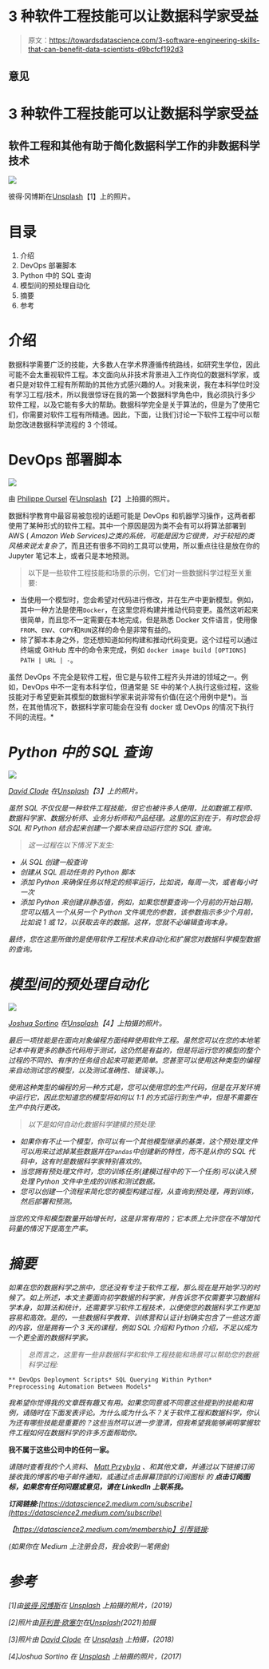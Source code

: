 # 3 种软件工程技能可以让数据科学家受益

> 原文：<https://towardsdatascience.com/3-software-engineering-skills-that-can-benefit-data-scientists-d9bcfcf192d3>

## 意见

# 3 种软件工程技能可以让数据科学家受益

## 软件工程和其他有助于简化数据科学工作的非数据科学技术

![](img/802d1f9079a9a1d7606e8c38da4092bd.png)

彼得·冈博斯在[Unsplash](https://unsplash.com/s/photos/software-engineering?utm_source=unsplash&utm_medium=referral&utm_content=creditCopyText)【1】上的照片。

# 目录

1.  介绍
2.  DevOps 部署脚本
3.  Python 中的 SQL 查询
4.  模型间的预处理自动化
5.  摘要
6.  参考

# 介绍

数据科学需要广泛的技能，大多数人在学术界遵循传统路线，如研究生学位，因此可能不会太重视软件工程。本文面向从非技术背景进入工作岗位的数据科学家，或者只是对软件工程有所帮助的其他方式感兴趣的人。对我来说，我在本科学位时没有学习工程/技术，所以我很惊讶在我的第一个数据科学角色中，我必须执行多少软件工程，以及它能有多大的帮助。数据科学完全是关于算法的，但是为了使用它们，你需要对软件工程有所精通。因此，下面，让我们讨论一下软件工程中可以帮助您改进数据科学流程的 3 个领域。

# DevOps 部署脚本

![](img/b07de4add0841fe6a238e1307cbf9e4b.png)

由 [Philippe Oursel](https://unsplash.com/@ourselp?utm_source=unsplash&utm_medium=referral&utm_content=creditCopyText) 在[Unsplash](https://unsplash.com/s/photos/docker?utm_source=unsplash&utm_medium=referral&utm_content=creditCopyText)【2】上拍摄的照片。

数据科学教育中最容易被忽视的话题可能是 DevOps 和机器学习操作，这两者都使用了某种形式的软件工程。其中一个原因是因为类不会有可以将算法部署到 AWS ( *Amazon Web Services)之类的系统，可能是因为它很贵，对于较短的类风格来说太复杂了*，而且还有很多不同的工具可以使用，所以重点往往是放在你的 Jupyter 笔记本上，或者只是本地预测。

> 以下是一些软件工程技能和场景的示例，它们对一些数据科学过程至关重要:

*   当使用一个模型时，您会希望对代码进行修改，并在生产中更新模型。例如，其中一种方法是使用`Docker`，在这里您将构建并推动代码变更。虽然这听起来很简单，而且您不一定需要在本地完成，但是熟悉 Docker 文件语言，使用像`FROM`、`ENV`、`COPY`和`RUN`这样的命令是非常有益的。
*   除了脚本本身之外，您还想知道如何构建和推动代码变更。这个过程可以通过终端或 GitHub 库中的命令来完成，例如 `docker image build [OPTIONS] PATH | URL | -`。

虽然 DevOps 不完全是软件工程，但它是与软件工程齐头并进的领域之一。例如，DevOps 中不一定有本科学位，但通常是 SE 中的某个人执行这些过程，这些技能对于希望更新其模型的数据科学家来说非常有价值(在这个用例中是*)。当然，在其他情况下，数据科学家可能会在没有 docker 或 DevOps 的情况下执行不同的流程。*

# *Python 中的 SQL 查询*

*![](img/4b61bf40b62a931a795c90ea20ba9988.png)*

*[David Clode](https://unsplash.com/@davidclode?utm_source=unsplash&utm_medium=referral&utm_content=creditCopyText) 在[Unsplash](https://unsplash.com/s/photos/python?utm_source=unsplash&utm_medium=referral&utm_content=creditCopyText)【3】上的照片。*

*虽然 SQL 不仅仅是一种软件工程技能，但它也被许多人使用，比如数据工程师、数据科学家、数据分析师、业务分析师和产品经理。这里的区别在于，有时您会将 SQL 和 Python 结合起来创建一个脚本来自动运行您的 SQL 查询。*

> *这一过程在以下情况下发生:*

*   *从 SQL 创建一般查询*
*   *创建从 SQL 启动任务的 Python 脚本*
*   *添加 Python 来确保任务以特定的频率运行，比如说，每周一次，或者每小时一次*
*   *添加 Python 来创建非静态值，例如，如果您想要查询一个月前的开始日期，您可以插入一个从另一个 Python 文件填充的参数，该参数指示多少个月前，比如说 1 或 12，以获取去年的数据。这样，您就不必编辑查询本身。*

*最终，您在这里所做的是使用软件工程技术来自动化和扩展您对数据科学模型数据的查询。*

# *模型间的预处理自动化*

*![](img/4b3aa8e47ef4aec4e3b84e68202b6b7f.png)*

*[Joshua Sortino](https://unsplash.com/@sortino?utm_source=unsplash&utm_medium=referral&utm_content=creditCopyText) 在[Unsplash](https://unsplash.com/s/photos/data?utm_source=unsplash&utm_medium=referral&utm_content=creditCopyText)【4】上拍摄的照片。*

*最后一项技能是在面向对象编程方面纯粹使用软件工程。虽然您可以在您的本地笔记本中有更多的静态代码用于测试，这仍然是有益的，但是将运行您的模型的整个过程的不同的、有序的任务组合起来可能更简单。您甚至可以使用这种类型的编程来自动测试您的模型，以及测试准确性、错误等。)。*

*使用这种类型的编程的另一种方式是，您可以使用您的生产代码，但是在开发环境中运行它，因此您知道您的模型将如何以 1:1 的方式运行到生产中，但是不需要在生产中执行更改。*

> *以下是如何自动化数据科学建模的预处理:*

*   *如果你有不止一个模型，你可以有一个其他模型继承的基类，这个预处理文件可以用来过滤掉某些数据并在`Pandas`中创建新的特性，而不是从你的 SQL 代码中，这有时是数据科学家特别喜欢的。*
*   *当您拥有预处理文件时，您的训练任务(建模过程中的下一个任务)可以读入预处理 Python 文件中生成的训练和测试数据。*
*   *您可以创建一个流程来简化您的模型构建过程，从查询到预处理，再到训练，然后部署和预测。*

*当您的文件和模型数量开始增长时，这是非常有用的；它本质上允许您在不增加代码量的情况下提高生产率。*

# *摘要*

*如果在您的数据科学之旅中，您还没有专注于软件工程，那么现在是开始学习的时候了。如上所述，本文主要面向初学数据的科学家，并告诉您不仅需要学习数据科学本身，如算法和统计，还需要学习软件工程技术，以便使您的数据科学工作更加容易和高效。是的，一些数据科学教育、训练营和认证计划确实包含了一些这方面的内容，但是拥有一个 3 天的课程，例如 SQL 介绍和 Python 介绍，不足以成为一个更全面的数据科学家。*

> *总而言之，这里有一些非数据科学和软件工程技能和场景可以帮助您的数据科学过程:*

```
** DevOps Deployment Scripts* SQL Querying Within Python* Preprocessing Automation Between Models*
```

*我希望你觉得我的文章既有趣又有用。如果您同意或不同意这些提到的技能和用例，请随时在下面发表评论。为什么或为什么不？关于软件工程和数据科学，你认为还有哪些技能是重要的？这些当然可以进一步澄清，但我希望我能够阐明掌握软件工程如何在数据科学的许多方面帮助你。*

****我不属于这些公司中的任何一家。****

**请随时查看我的个人资料、* [Matt Przybyla](https://medium.com/u/abe5272eafd9?source=post_page-----d9bcfcf192d3--------------------------------) 、*和其他文章，并通过以下链接订阅接收我的博客的电子邮件通知，或通过点击屏幕顶部的订阅图标* *的 ***点击订阅图标，如果您有任何问题或意见，请在 LinkedIn 上联系我。*****

***订阅链接:**[https://datascience2.medium.com/subscribe](https://datascience2.medium.com/subscribe)*

*【https://datascience2.medium.com/membership】引荐链接:*

*(*如果你在 Medium* 上注册会员，我会收到一笔佣金)*

# *参考*

*[1]由[彼得·冈博斯](https://unsplash.com/@pepegombos?utm_source=unsplash&utm_medium=referral&utm_content=creditCopyText)在 [Unsplash](https://unsplash.com/s/photos/software-engineering?utm_source=unsplash&utm_medium=referral&utm_content=creditCopyText) 上拍摄的照片，(2019)*

*[2]照片由[菲利普·欧塞尔](https://unsplash.com/@ourselp?utm_source=unsplash&utm_medium=referral&utm_content=creditCopyText)在[Unsplash](https://unsplash.com/s/photos/docker?utm_source=unsplash&utm_medium=referral&utm_content=creditCopyText)(2021)拍摄*

*[3]照片由 [David Clode](https://unsplash.com/@davidclode?utm_source=unsplash&utm_medium=referral&utm_content=creditCopyText) 在 [Unsplash](https://unsplash.com/s/photos/python?utm_source=unsplash&utm_medium=referral&utm_content=creditCopyText) 上拍摄，(2018)*

*[4]Joshua Sortino 在 [Unsplash](https://unsplash.com/s/photos/data?utm_source=unsplash&utm_medium=referral&utm_content=creditCopyText) 上拍摄的照片，(2017)*